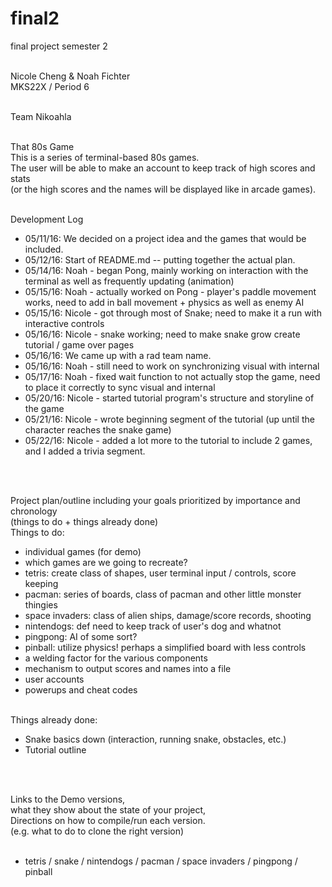 <!DOCTYPE html><html>
# final2 <br>
final project semester 2 <br> <br>

Nicole Cheng & Noah Fichter <br>
MKS22X / Period 6 <br> <br>

Team Nikoahla <br> <br>

 That 80s Game <br>
This is a series of terminal-based 80s games. <br>
The user will be able to make an account to keep track of high scores and stats <br>
(or the high scores and the names will be displayed like in arcade games). <br><br>

Development Log <br><ul>
    <li>
      05/11/16: We decided on a project idea and the games that would be included.
    </li>
    <li>
      05/12/16: Start of README.md -- putting together the actual plan.
    </li>
    <li>
      05/14/16: Noah - began Pong, mainly working on interaction with the terminal as well as frequently updating (animation)
    </li>
    <li>
      05/15/16: Noah - actually worked on Pong - player's paddle movement works, need to add in ball movement + physics as well as enemy AI
    </li>
    <li>
      05/15/16: Nicole - got through most of Snake; need to make it a run with interactive controls
    </li>
    <li>
      05/16/16: Nicole - snake working; need to make snake grow create tutorial / game over pages
    </li>
    <li>
      05/16/16: We came up with a rad team name.
    </li>
    <li>
      05/16/16: Noah - still need to work on synchronizing visual with internal
    </li>
    <li>
      05/17/16: Noah - fixed wait function to not actually stop the game, need to place it correctly to sync visual and internal
    </li>
    <li>
      05/20/16: Nicole - started tutorial program's structure and storyline of the game
    </li>
    <li>
      05/21/16: Nicole - wrote beginning segment of the tutorial (up until the character reaches the snake game)
    </li>
    <li>
      05/22/16: Nicole - added a lot more to the tutorial to include 2 games, and I added a trivia segment.
    </li>
</ul><br><br>

Project plan/outline including your goals prioritized by importance and chronology <br>
(things to do + things already done)<br>
Things to do: <br><ul><li>
	individual games (for demo)<li>
		which games are we going to recreate?</li><li>
		tetris: create class of shapes, user terminal input / controls, score keeping </li><li>
		pacman: series of boards, class of pacman and other little monster thingies</li><li>
		space invaders: class of alien ships, damage/score records, shooting</li><li>
		nintendogs: def need to keep track of user's dog and whatnot</li><li>
		pingpong: AI of some sort?</li><li>
		pinball: utilize physics! perhaps a simplified board with less controls</li></li><li>
	a welding factor for the various components</li><li>
	mechanism to output scores and names into a file</li><li>
	user accounts</li><li>
	powerups and cheat codes</li>
</ul><br>
Things already done:<br><ul>
	<li>
	Snake basics down (interaction, running snake, obstacles, etc.) 
	</li>
	<li>
	Tutorial outline
	</li>
</ul><br><br>

Links to the Demo versions, <br> 
what they show about the state of your project, <br> 
Directions on how to compile/run each version. <br>
(e.g. what to do to clone the right version) <br> <br>

- tetris / snake / nintendogs / pacman / space invaders / pingpong / pinball
</html>
